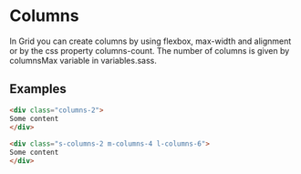 # Columns

In Grid you can create columns by using flexbox, max-width and alignment or by the css property columns-count. The number of columns is given by columnsMax variable in variables.sass.

## Examples
````Html
<div class="columns-2">
Some content
</div>
 
<div class="s-columns-2 m-columns-4 l-columns-6">
Some content
</div>
````
